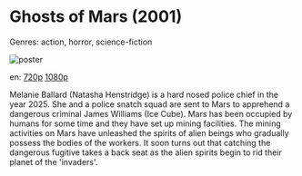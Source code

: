 # Ghosts of Mars (2001)

Genres: action, horror, science-fiction

![poster](http://image.tmdb.org/t/p/w500/rBmkaKxRg55zBZr11EGbedFJM0.jpg)

en:
  [720p](magnet:?xt=urn:btih:8306379550955F69291FB61843EDEF369D22A02F&tr=udp://glotorrents.pw:6969/announce&tr=udp://tracker.opentrackr.org:1337/announce&tr=udp://torrent.gresille.org:80/announce&tr=udp://tracker.openbittorrent.com:80&tr=udp://tracker.coppersurfer.tk:6969&tr=udp://tracker.leechers-paradise.org:6969&tr=udp://p4p.arenabg.ch:1337&tr=udp://tracker.internetwarriors.net:1337)
  [1080p](magnet:?xt=urn:btih:41D9B03D1BB0B23D9ABB8AA639D2235D2BF21BFB&tr=udp://glotorrents.pw:6969/announce&tr=udp://tracker.opentrackr.org:1337/announce&tr=udp://torrent.gresille.org:80/announce&tr=udp://tracker.openbittorrent.com:80&tr=udp://tracker.coppersurfer.tk:6969&tr=udp://tracker.leechers-paradise.org:6969&tr=udp://p4p.arenabg.ch:1337&tr=udp://tracker.internetwarriors.net:1337)
  


Melanie Ballard (Natasha Henstridge) is a hard nosed police chief in the year 2025. She and a police snatch squad are sent to Mars to apprehend a dangerous criminal James Williams (Ice Cube). Mars has been occupied by humans for some time and they have set up mining facilities. The mining activities on Mars have unleashed the spirits of alien beings who gradually possess the bodies of the workers. It soon turns out that catching the dangerous fugitive takes a back seat as the alien spirits begin to rid their planet of the 'invaders'.